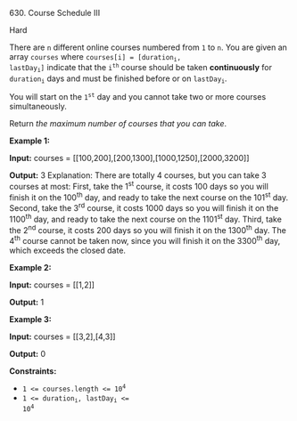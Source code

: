 630\. Course Schedule III

Hard

There are `n` different online courses numbered from `1` to `n`. You are given an array `courses` where <code>courses[i] = [duration<sub>i</sub>, lastDay<sub>i</sub>]</code> indicate that the <code>i<sup>th</sup></code> course should be taken **continuously** for <code>duration<sub>i</sub></code> days and must be finished before or on <code>lastDay<sub>i</sub></code>.

You will start on the <code>1<sup>st</sup></code> day and you cannot take two or more courses simultaneously.

Return _the maximum number of courses that you can take_.

**Example 1:**

**Input:** courses = [[100,200],[200,1300],[1000,1250],[2000,3200]]

**Output:** 3 Explanation: There are totally 4 courses, but you can take 3 courses at most: First, take the 1<sup>st</sup> course, it costs 100 days so you will finish it on the 100<sup>th</sup> day, and ready to take the next course on the 101<sup>st</sup> day. Second, take the 3<sup>rd</sup> course, it costs 1000 days so you will finish it on the 1100<sup>th</sup> day, and ready to take the next course on the 1101<sup>st</sup> day. Third, take the 2<sup>nd</sup> course, it costs 200 days so you will finish it on the 1300<sup>th</sup> day. The 4<sup>th</sup> course cannot be taken now, since you will finish it on the 3300<sup>th</sup> day, which exceeds the closed date.

**Example 2:**

**Input:** courses = [[1,2]]

**Output:** 1

**Example 3:**

**Input:** courses = [[3,2],[4,3]]

**Output:** 0

**Constraints:**

*   <code>1 <= courses.length <= 10<sup>4</sup></code>
*   <code>1 <= duration<sub>i</sub>, lastDay<sub>i</sub> <= 10<sup>4</sup></code>